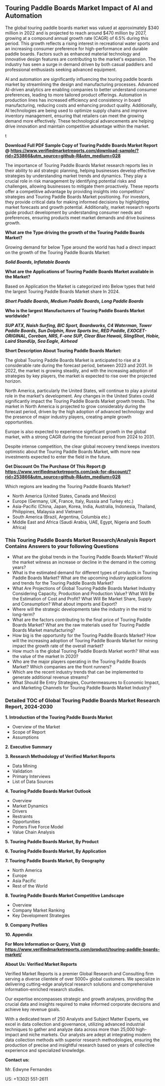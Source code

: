 <h2>Touring Paddle Boards Market Impact of AI and Automation</h2><p>The global touring paddle boards market was valued at approximately $340 million in 2022 and is projected to reach around $470 million by 2027, growing at a compound annual growth rate (CAGR) of 6.5% during this period. This growth reflects a rising interest in recreational water sports and an increasing consumer preference for high-performance and durable paddle boards. Factors such as enhanced material technology and innovative design features are contributing to the market's expansion. The industry has seen a surge in demand driven by both casual paddlers and professional enthusiasts seeking advanced equipment.</p><p>AI and automation are significantly influencing the touring paddle boards market by streamlining the design and manufacturing processes. Advanced AI-driven analytics are enabling companies to better understand consumer preferences, leading to more tailored product offerings. Automation in production lines has increased efficiency and consistency in board manufacturing, reducing costs and enhancing product quality. Additionally, AI technologies are being used to optimize supply chains and improve inventory management, ensuring that retailers can meet the growing demand more effectively. These technological advancements are helping drive innovation and maintain competitive advantage within the market.</p>t</p><p id="" class=""><strong>Download Full PDF Sample Copy of Touring Paddle Boards Market Report @ <a href="https://www.verifiedmarketreports.com/download-sample/?rid=253866&utm_source=github-R&utm_medium=028" target="_blank">https://www.verifiedmarketreports.com/download-sample/?rid=253866&utm_source=github-R&utm_medium=028</a></strong></p><p>The importance of&nbsp;Touring Paddle Boards Market research reports lies in their ability to aid strategic planning, helping businesses develop effective strategies by understanding market trends and dynamics. They play a crucial role in risk management by identifying potential risks and challenges, allowing businesses to mitigate them proactively. These reports offer a competitive advantage by providing insights into competitors' strategies and Touring Paddle Boards Market positioning. For investors, they provide critical data for making informed decisions by highlighting market forecasts and growth potential. Additionally, market research reports guide product development by understanding consumer needs and preferences, ensuring products meet market demands and drive business growth.</p><p><strong>What are the&nbsp;Type driving the growth of the Touring Paddle Boards Market?</strong></p><p id="" class="">Growing demand for below Type around the world has had a direct impact on the growth of the Touring Paddle Boards Market:</p><em><strong>Solid Boards, Inflatable Boards</strong></em></p><strong>What are the&nbsp;Applications&nbsp;of Touring Paddle Boards Market available in the Market?</strong></p><p id="" class="">Based on Application the Market is categorized into Below types that held the largest Touring Paddle Boards Market share In 2024.</p><em><strong>Short Paddle Boards, Medium Paddle Boards, Long Paddle Boards</strong></em></p><strong>Who is the largest Manufacturers of Touring Paddle Boards Market worldwide?</strong></p><p><em><strong>SUP ATX, Naish Surfing, BIC Sport, Boardworks, C4 Waterman, Tower Paddle Boards, Sun Dolphin, Rave Sports Inc, RED Paddle, EXOCET- ORIGINAL, Coreban, NRS, F-one SUP, Clear Blue Hawaii, SlingShot, Hobie, Laird StandUp, Sea Eagle, Airhead</strong></em></p><p id="" class=""><strong>Short Description About Touring Paddle Boards Market:</strong></p><p>The global Touring Paddle Boards Market is anticipated to rise at a considerable rate during the forecast period, between 2023 and 2031. In 2022, the market is growing steadily, and with the increasing adoption of strategies by key players, the market is expected to rise over the projected horizon.</p><p>North America, particularly the United States, will continue to play a pivotal role in the market's development. Any changes in the United States could significantly impact the Touring Paddle Boards Market growth trends. The market in North America is projected to grow considerably during the forecast period, driven by the high adoption of advanced technology and the presence of major industry players, creating ample growth opportunities.</p><p>Europe is also expected to experience significant growth in the global market, with a strong CAGR during the forecast period from 2024 to 2031.</p><p>Despite intense competition, the clear global recovery trend keeps investors optimistic about the Touring Paddle Boards Market, with more new investments expected to enter the field in the future.</p><p id="" class=""><strong>Get Discount On The Purchase Of This Report @ <a href="https://www.verifiedmarketreports.com/ask-for-discount/?rid=253866&utm_source=github-R&utm_medium=028" target="_blank">https://www.verifiedmarketreports.com/ask-for-discount/?rid=253866&utm_source=github-R&utm_medium=028</a></strong></p>Which regions are leading the Touring Paddle Boards Market?</p><ul><li>North America (United States, Canada and Mexico)</li><li>Europe (Germany, UK, France, Italy, Russia and Turkey etc.)</li><li>Asia-Pacific (China, Japan, Korea, India, Australia, Indonesia, Thailand, Philippines, Malaysia and Vietnam)</li><li>South America (Brazil, Argentina, Columbia etc.)</li><li>Middle East and Africa (Saudi Arabia, UAE, Egypt, Nigeria and South Africa)</li></ul><h3 id="" class="">This Touring Paddle Boards Market Research/Analysis Report Contains Answers to your following Questions</h3><ul><li>What are the global trends in the Touring Paddle Boards Market? Would the market witness an increase or decline in the demand in the coming years?</li><li>What is the estimated demand for different types of products in Touring Paddle Boards Market? What are the upcoming industry applications and trends for the Touring Paddle Boards Market?</li><li>What Are Projections of Global Touring Paddle Boards Market Industry Considering Capacity, Production and Production Value? What Will Be the Estimation of Cost and Profit? What Will Be Market Share, Supply and Consumption? What about imports and Export?</li><li>Where will the strategic developments take the industry in the mid to long-term?</li><li>What are the factors contributing to the final price of Touring Paddle Boards Market? What are the raw materials used for Touring Paddle Boards Market manufacturing?</li><li>How big is the opportunity for the Touring Paddle Boards Market? How will the increasing adoption of Touring Paddle Boards Market for mining impact the growth rate of the overall market?</li><li>How much is the global Touring Paddle Boards Market worth? What was the value of the market In 2020?</li><li>Who are the major players operating in the Touring Paddle Boards Market? Which companies are the front runners?</li><li>Which are the recent industry trends that can be implemented to generate additional revenue streams?</li><li>What Should Be Entry Strategies, Countermeasures to Economic Impact, and Marketing Channels for Touring Paddle Boards Market Industry?</li></ul><h3 id="" class="">Detailed TOC of Global Touring Paddle Boards Market Research Report, 2024-2030</h3><p id="" class=""><strong>1. Introduction of the Touring Paddle Boards Market</strong></p><ul><li>Overview of the Market</li><li>Scope of Report</li><li>Assumptions</li></ul><p id="" class=""><strong>2. Executive Summary</strong></p><p id="" class=""><strong>3. Research Methodology of Verified Market Reports</strong></p><ul><li>Data Mining</li><li>Validation</li><li>Primary Interviews</li><li>List of Data Sources</li></ul><p id="" class=""><strong>4. Touring Paddle Boards Market Outlook</strong></p><ul><li>Overview</li><li>Market Dynamics</li><li>Drivers</li><li>Restraints</li><li>Opportunities</li><li>Porters Five Force Model</li><li>Value Chain Analysis</li></ul><p id="" class=""><strong>5. Touring Paddle Boards Market, By Product</strong></p><p id="" class=""><strong>6. Touring Paddle Boards Market, By Application</strong></p><p id="" class=""><strong>7. Touring Paddle Boards Market, By Geography</strong></p><ul><li>North America</li><li>Europe</li><li>Asia Pacific</li><li>Rest of the World</li></ul><p id="" class=""><strong>8. Touring Paddle Boards Market Competitive Landscape</strong></p><ul><li>Overview</li><li>Company Market Ranking</li><li>Key Development Strategies</li></ul><p id="" class=""><strong>9. Company Profiles</strong></p><p id="" class=""><strong>10. Appendix</strong></p><p id="" class=""><strong>For More Information or Query, Visit @ <a href="https://www.verifiedmarketreports.com/product/touring-paddle-boards-market/" target="_blank">https://www.verifiedmarketreports.com/product/touring-paddle-boards-market/</a></strong></p><p id="" class=""><strong>About Us: Verified Market Reports</strong></p><p id="" class="">Verified Market Reports is a premier Global Research and Consulting firm serving a diverse clientele of over 5000+ global customers. We specialize in delivering cutting-edge analytical research solutions and comprehensive information-enriched research studies.</p><p id="" class="">Our expertise encompasses strategic and growth analyses, providing the crucial data and insights required to make informed corporate decisions and achieve key revenue goals.</p><p id="" class="">With a dedicated team of 250 Analysts and Subject Matter Experts, we excel in data collection and governance, utilizing advanced industrial techniques to gather and analyze data across more than 25,000 high-impact and niche markets. Our analysts are adept at integrating modern data collection methods with superior research methodologies, ensuring the production of precise and insightful research based on years of collective experience and specialized knowledge.</p><p id="" class=""><strong>Contact us:</strong></p><p id="" class="">Mr. Edwyne Fernandes</p><p id="" class="">US: +1(302) 551-2611</p>